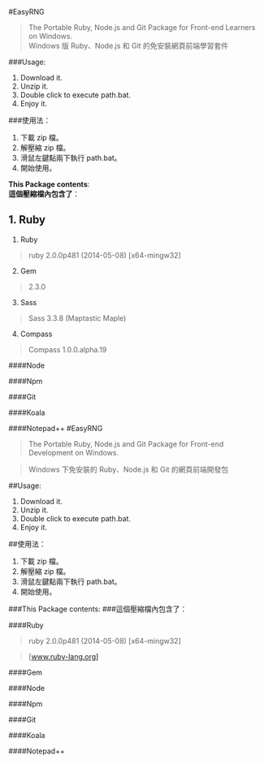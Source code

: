 #EasyRNG

> The Portable Ruby, Node.js and Git Package for Front-end Learners on Windows.     
> Windows 版 Ruby、Node.js 和 Git 的免安裝網頁前端學習套件

###Usage: 

1. Download it.
2. Unzip it.
3. Double click to execute path.bat.
4. Enjoy it.

###使用法：


1. 下載 zip 檔。
2. 解壓縮 zip 檔。
3. 滑鼠左鍵點兩下執行 path.bat。
4. 開始使用。

**This Package contents**:  
**這個壓縮檔內包含了**：

## 1. Ruby
1. Ruby
> ruby 2.0.0p481 (2014-05-08) [x64-mingw32]     

2. Gem
> 2.3.0

3. Sass
> Sass 3.3.8 (Maptastic Maple)

4. Compass
> Compass 1.0.0.alpha.19


####Node      

####Npm       

####Git       

####Koala     

####Notepad++ #EasyRNG

> The Portable Ruby, Node.js and Git Package for Front-end Development on Windows.

> Windows 下免安裝的 Ruby、Node.js 和 Git 的網頁前端開發包

##Usage: 


1. Download it.
2. Unzip it.
3. Double click to execute path.bat.
4. Enjoy it.

##使用法：


1. 下載 zip 檔。
2. 解壓縮 zip 檔。
3. 滑鼠左鍵點兩下執行 path.bat。
4. 開始使用。

###This Package contents:
###這個壓縮檔內包含了：

####Ruby
> ruby 2.0.0p481 (2014-05-08) [x64-mingw32]

> [www.ruby-lang.org]



####Gem       

####Node      

####Npm       

####Git       

####Koala     

####Notepad++ 
